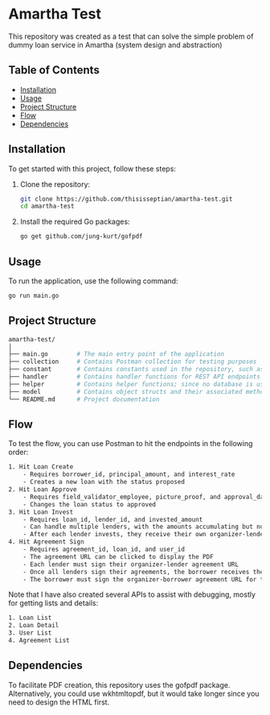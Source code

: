 # Amartha Test

This repository was created as a test that can solve the simple problem of dummy loan service in Amartha (system design and abstraction)

## Table of Contents
- [Installation](#installation)
- [Usage](#usage)
- [Project Structure](#project-structure)
- [Flow](#flow)
- [Dependencies](#dependencies)

## Installation

To get started with this project, follow these steps:

1. Clone the repository:
    ```sh
    git clone https://github.com/thisisseptian/amartha-test.git
    cd amartha-test
    ```

2. Install the required Go packages:
    ```sh
    go get github.com/jung-kurt/gofpdf
    ```

## Usage

To run the application, use the following command:
```sh
go run main.go
```

## Project Structure

```sh
amartha-test/
│
├── main.go        # The main entry point of the application
├── collection     # Contains Postman collection for testing purposes
├── constant       # Contains constants used in the repository, such as loan statuses or user types
├── handler        # Contains handler functions for REST API endpoints
├── helper         # Contains helper functions; since no database is used, these functions are used to access data in memory
├── model          # Contains object structs and their associated methods
└── README.md      # Project documentation
```

## Flow

To test the flow, you can use Postman to hit the endpoints in the following order:
```sh
1. Hit Loan Create
    - Requires borrower_id, principal_amount, and interest_rate
    - Creates a new loan with the status proposed
2. Hit Loan Approve
    - Requires field_validator_employee, picture_proof, and approval_date
    - Changes the loan status to approved
3. Hit Loan Invest 
    - Requires loan_id, lender_id, and invested_amount
    - Can handle multiple lenders, with the amounts accumulating but not exceeding the loan limit
    - After each lender invests, they receive their own organizer-lender agreement URL, and the loan status changes to invested
4. Hit Agreement Sign
    - Requires agreement_id, loan_id, and user_id
    - The agreement URL can be clicked to display the PDF
    - Each lender must sign their organizer-lender agreement URL
    - Once all lenders sign their agreements, the borrower receives the organizer-borrower agreement URL
    - The borrower must sign the organizer-borrower agreement URL for the loan status to change to loan disbursed
```

Note that I have also created several APIs to assist with debugging, mostly for getting lists and details:
```sh
1. Loan List
2. Loan Detail
3. User List
4. Agreement List
```

## Dependencies

To facilitate PDF creation, this repository uses the gofpdf package. Alternatively, you could use wkhtmltopdf, but it would take longer since you need to design the HTML first.

